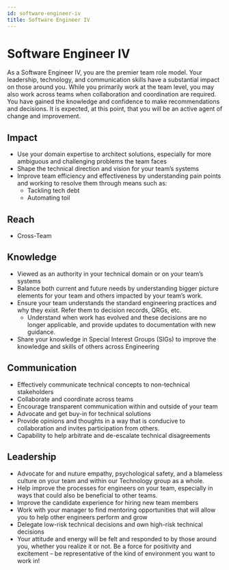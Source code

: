 ```yaml
---
id: software-engineer-iv
title: Software Engineer IV
---
```



# Software Engineer IV

As a Software Engineer IV, you are the premier team role model. Your leadership, technology, and communication skills 
have a substantial impact on those around you. While you primarily work at the team level, you may also work across 
teams when collaboration and coordination are required. You have gained the knowledge and confidence to make 
recommendations and decisions. It is expected, at this point, that you will be an active agent of change and 
improvement. 

## Impact

- Use your domain expertise to architect solutions, especially for more ambiguous and challenging problems the team faces
- Shape the technical direction and vision for your team’s systems
- Improve team efficiency and effectiveness by understanding pain points and working to resolve them through means such as:
  - Tackling tech debt
  - Automating toil

## Reach

- Cross-Team

## Knowledge

- Viewed as an authority in your technical domain or on your team’s systems
- Balance both current and future needs by understanding bigger picture elements for your team and others impacted by 
your team’s work.
- Ensure your team understands the standard engineering practices and why they exist. Refer them to decision records, 
QRGs, etc.
    - Understand when work has evolved and these decisions are no longer applicable, and provide updates to 
    documentation with new guidance.
- Share your knowledge in Special Interest Groups (SIGs) to improve the knowledge and skills of others across Engineering

## Communication

- Effectively communicate technical concepts to non-technical stakeholders
- Collaborate and coordinate across teams
- Encourage transparent communication within and outside of your team
- Advocate and get buy-in for technical solutions
- Provide opinions and thoughts in a way that is conducive to collaboration and invites participation from others.
- Capability to help arbitrate and de-escalate technical disagreements 

## Leadership

- Advocate for and nuture empathy, psychological safety, and a blameless culture on your team and within our Technology 
group as a whole.
- Help improve the processes for engineers on your team, especially in ways that could also be beneficial to other teams.
- Improve the candidate experience for hiring new team members
- Work with your manager to find mentoring opportunities that will allow you to help other engineers perform and grow
- Delegate low-risk technical decisions and own high-risk technical decisions
- Your attitude and energy will be felt and responded to by those around you, whether you realize it or not. Be a force 
for positivity and excitement – be representative of the kind of environment you want to work in!

 
